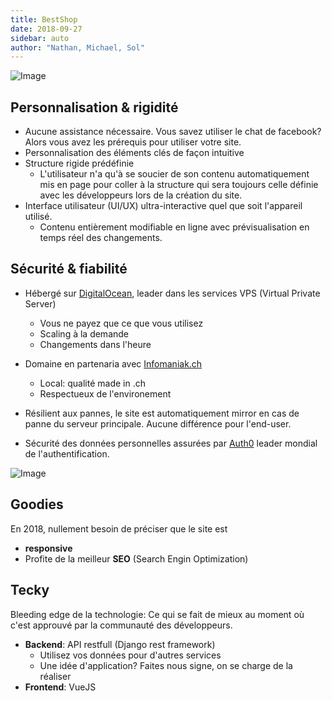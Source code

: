 ```yaml
---
title: BestShop
date: 2018-09-27
sidebar: auto
author: "Nathan, Michael, Sol"
---
```


![Image](https://i.imgur.com/LC8QQd8.png)

## Personnalisation & rigidité
* Aucune assistance nécessaire. Vous savez utiliser le chat de facebook? Alors vous avez les prérequis pour utiliser votre site.
* Personnalisation des éléments clés de façon intuitive
* Structure rigide prédéfinie
  *  L'utilisateur n'a qu'à se soucier de son contenu automatiquement mis en page pour coller à la structure qui sera toujours celle définie avec les développeurs lors de la création du site.
* Interface utilisateur (UI/UX) ultra-interactive quel que soit l'appareil utilisé.
  * Contenu entièrement modifiable en ligne avec prévisualisation en temps réel des changements.

## Sécurité & fiabilité 
* Hébergé sur [DigitalOcean](https://www.digitalocean.com/), leader dans les services  VPS (Virtual Private Server)
  * Vous ne payez que ce que vous utilisez
  * Scaling à la demande 
  * Changements dans l'heure

* Domaine en partenaria avec [Infomaniak.ch](https://www.infomaniak.com/)
  * Local: qualité made in .ch
  * Respectueux de l'environement

* Résilient aux pannes, le site est automatiquement mirror en cas de panne du serveur principale. Aucune différence pour l'end-user.
* Sécurité des données personnelles assurées par [Auth0](https://auth0.com) leader mondial de l'authentification.

![Image](https://i.imgur.com/QJMxPBy.png)

## Goodies
En 2018, nullement besoin de préciser que le site est 
  * **responsive**
  * Profite de la meilleur **SEO** (Search Engin Optimization)

## Tecky
Bleeding edge de la technologie: Ce qui se fait de mieux au moment où c'est approuvé par la communauté des développeurs.
* **Backend**: API restfull (Django rest framework)
  * Utilisez vos données pour d'autres services
  * Une idée d'application? Faites nous signe, on se charge de la réaliser
* **Frontend**: VueJS